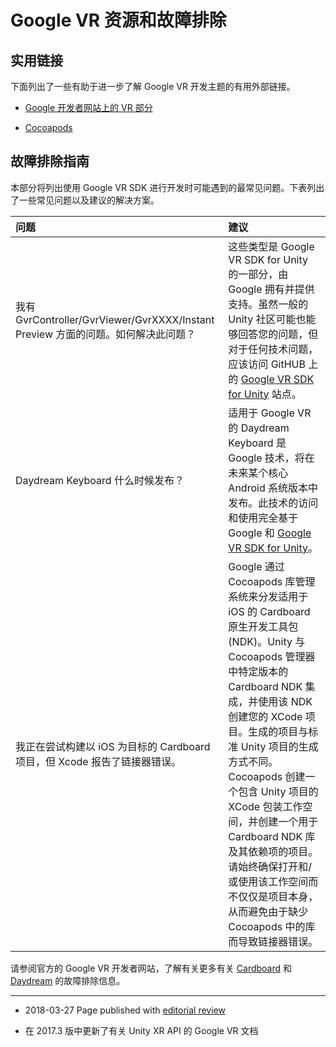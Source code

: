 # Google VR 资源和故障排除

## 实用链接

下面列出了一些有助于进一步了解 Google VR 开发主题的有用外部链接。

* [Google 开发者网站上的 VR 部分](https://developers.google.com/vr/)

* [Cocoapods](http://cocoapods.org)

## 故障排除指南

本部分将列出使用 Google VR SDK 进行开发时可能遇到的最常见问题。下表列出了一些常见问题以及建议的解决方案。

| __问题__| __建议__ |
|:---|:---| 
| 我有 GvrController/GvrViewer/GvrXXXX/Instant Preview 方面的问题。如何解决此问题？<br/>| 这些类型是 Google VR SDK for Unity 的一部分，由 Google 拥有并提供支持。虽然一般的 Unity 社区可能也能够回答您的问题，但对于任何技术问题，应该访问 GitHUB 上的 [Google VR SDK for Unity](https://github.com/googlevr/gvr-unity-sdk) 站点。<br/> |
| Daydream Keyboard 什么时候发布？| 适用于 Google VR 的 Daydream Keyboard 是 Google 技术，将在未来某个核心 Android 系统版本中发布。此技术的访问和使用完全基于 Google 和 [Google VR SDK for Unity](https://github.com/googlevr/gvr-unity-sdk)。<br/> |
| 我正在尝试构建以 iOS 为目标的 Cardboard 项目，但 Xcode 报告了链接器错误。| Google 通过 Cocoapods 库管理系统来分发适用于 iOS 的 Cardboard 原生开发工具包 (NDK)。Unity 与 Cocoapods 管理器中特定版本的 Cardboard NDK 集成，并使用该 NDK 创建您的 XCode 项目。生成的项目与标准 Unity 项目的生成方式不同。Cocoapods 创建一个包含 Unity 项目的 XCode 包装工作空间，并创建一个用于 Cardboard NDK 库及其依赖项的项目。请始终确保打开和/或使用该工作空间而不仅仅是项目本身，从而避免由于缺少 Cocoapods 中的库而导致链接器错误。 |



请参阅官方的 Google VR 开发者网站，了解有关更多有关 [Cardboard](https://support.google.com/cardboard/answer/6295070?hl=en&ref_topic=6295055) 和 [Daydream](https://support.google.com/daydream/?hl=en-GB#topic=7184600) 的故障排除信息。

---
* <span class="page-edit">2018-03-27 Page published with [editorial review](DocumentationEditorialReview.html)
</span>

* <span class="page-history">在 2017.3 版中更新了有关 Unity XR API 的 Google VR 文档</span>
